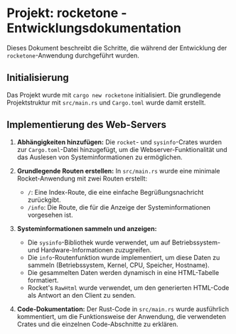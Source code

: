 # Projekt: rocketone - Entwicklungsdokumentation

Dieses Dokument beschreibt die Schritte, die während der Entwicklung der `rocketone`-Anwendung durchgeführt wurden.

## Initialisierung

Das Projekt wurde mit `cargo new rocketone` initialisiert. Die grundlegende Projektstruktur mit `src/main.rs` und `Cargo.toml` wurde damit erstellt.

## Implementierung des Web-Servers

1.  **Abhängigkeiten hinzufügen:** Die `rocket`- und `sysinfo`-Crates wurden zur `Cargo.toml`-Datei hinzugefügt, um die Webserver-Funktionalität und das Auslesen von Systeminformationen zu ermöglichen.

2.  **Grundlegende Routen erstellen:** In `src/main.rs` wurde eine minimale Rocket-Anwendung mit zwei Routen erstellt:
    *   `/`: Eine Index-Route, die eine einfache Begrüßungsnachricht zurückgibt.
    *   `/info`: Die Route, die für die Anzeige der Systeminformationen vorgesehen ist.

3.  **Systeminformationen sammeln und anzeigen:**
    *   Die `sysinfo`-Bibliothek wurde verwendet, um auf Betriebssystem- und Hardware-Informationen zuzugreifen.
    *   Die `info`-Routenfunktion wurde implementiert, um diese Daten zu sammeln (Betriebssystem, Kernel, CPU, Speicher, Hostname).
    *   Die gesammelten Daten werden dynamisch in eine HTML-Tabelle formatiert.
    *   Rocket's `RawHtml` wurde verwendet, um den generierten HTML-Code als Antwort an den Client zu senden.

4.  **Code-Dokumentation:** Der Rust-Code in `src/main.rs` wurde ausführlich kommentiert, um die Funktionsweise der Anwendung, die verwendeten Crates und die einzelnen Code-Abschnitte zu erklären.
